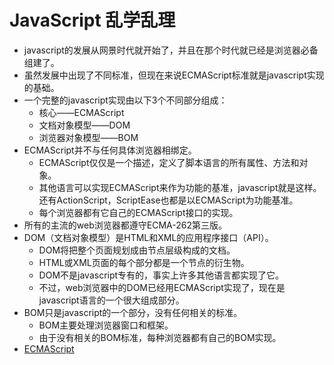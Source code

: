 # JavaScript 乱学乱理

  * javascript的发展从网景时代就开始了，并且在那个时代就已经是浏览器必备组建了。 
  * 虽然发展中出现了不同标准，但现在来说ECMAScript标准就是javascript实现的基础。 
  * 一个完整的javascript实现由以下3个不同部分组成： 
    * 核心——ECMAScript 
    * 文档对象模型——DOM 
    * 浏览器对象模型——BOM 
  * ECMAScript并不与任何具体浏览器相绑定。 
    * ECMAScript仅仅是一个描述，定义了脚本语言的所有属性、方法和对象。 
    * 其他语言可以实现ECMAScript来作为功能的基准，javascript就是这样。还有ActionScript，ScriptEase也都是以ECMAScript为功能基准。 
    * 每个浏览器都有它自己的ECMAScript接口的实现。 
  * 所有的主流的web浏览器都遵守ECMA-262第三版。 
  * DOM（文档对象模型）是HTML和XML的应用程序接口（API）。 
    * DOM将把整个页面规划成由节点层级构成的文档。 
    * HTML或XML页面的每个部分都是一个节点的衍生物。 
    * DOM不是javascript专有的，事实上许多其他语言都实现了它。 
    * 不过，web浏览器中的DOM已经用ECMAScript实现了，现在是javascript语言的一个很大组成部分。 
  * BOM只是javascript的一个部分，没有任何相关的标准。 
    * BOM主要处理浏览器窗口和框架。 
    * 由于没有相关的BOM标准，每种浏览器都有自己的BOM实现。 
  * [ECMAScript](ECMAScript.html)

